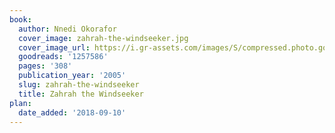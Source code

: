 ```yaml
---
book:
  author: Nnedi Okorafor
  cover_image: zahrah-the-windseeker.jpg
  cover_image_url: https://i.gr-assets.com/images/S/compressed.photo.goodreads.com/books/1347440766l/1257586.jpg
  goodreads: '1257586'
  pages: '308'
  publication_year: '2005'
  slug: zahrah-the-windseeker
  title: Zahrah the Windseeker
plan:
  date_added: '2018-09-10'
---
```

